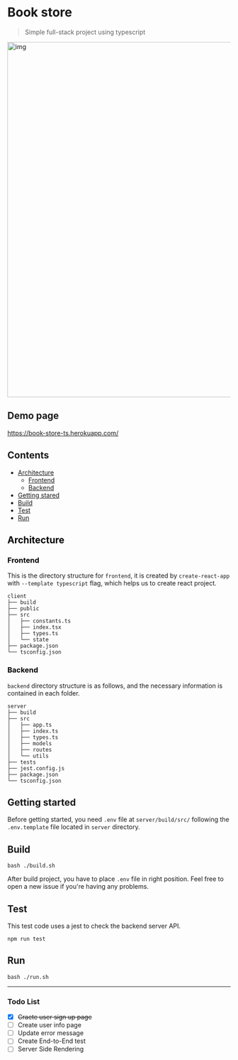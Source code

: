 # Book store
> Simple full-stack project using typescript

<img width="800" alt="img" src="https://user-images.githubusercontent.com/10775915/89705010-6c162800-d994-11ea-977d-482480f3529e.png"></img>

## Demo page
https://book-store-ts.herokuapp.com/

## Contents
- [Architecture](#architecture)
  - [Frontend](#frontend)
  - [Backend](#backend)
- [Getting stared](#getting-started)
- [Build](#build)
- [Test](#test)
- [Run](#run)

## <a id="architecture" style="color: black;">Architecture</a>

### <a id="frontend" style="color: black;">Frontend</a>
This is the directory structure for ```frontend```, it is created by ```create-react-app``` with ```--template typescript``` flag, which helps us to create react project.
```
client
├── build
├── public
├── src
│   ├── constants.ts
│   ├── index.tsx
│   ├── types.ts
│   └── state
├── package.json
└── tsconfig.json
```

### <a id="backend" style="color: black;">Backend</a>
```backend``` directory structure is as follows, and the necessary information is contained in each folder.
```
server
├── build
├── src
│   ├── app.ts
│   ├── index.ts
│   ├── types.ts
│   ├── models
│   ├── routes
│   └── utils
├── tests
├── jest.config.js
├── package.json
└── tsconfig.json
```

## Getting started
Before getting started, you need ```.env``` file at ```server/build/src/``` following the ```.env.template``` file located in ```server``` directory.

## Build
```shellscript
bash ./build.sh
```
After build project, you have to place ```.env``` file in right position.
Feel free to open a new issue if you're having any problems.

## Test
This test code uses a jest to check the backend server API.
```shellscript
npm run test
```

## Run
```shellscript
bash ./run.sh
```

----

### Todo List
- [x] <del>Craete user sign up page</del>
- [ ] Create user info page
- [ ] Update error message
- [ ] Create End-to-End test
- [ ] Server Side Rendering
